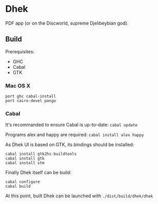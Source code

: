 # Dhek

PDF app (or on the Discworld, supreme Djelibeybian god).

## Build

Prerequisites:
- GHC
- Cabal
- GTK

### Mac OS X

```
port ghc cabal-install
port cairo-devel pango
```

### Cabal

It's recommanded to ensure Cabal is up-to-date: `cabal update`

Programs alex and happy are required: `cabal install alex happy`

As Dhek UI is based on GTK, its bindings should be installed:
```
cabal install gtk2hs-buildtools
cabal install gtk
cabal install stm
```

Finally Dhek itself can be build:
```
cabal configure
cabal build
```

At this point, built Dhek can be launched with `./dist/build/dhek/dhek`

